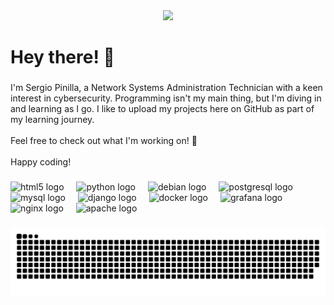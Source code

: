 <div align="center">
  <img height="200" src="[https://github.com/SergioPinilla04/SergioPinilla04/assets/113448338/a8246a54-2c14-4c3e-b0c9-f8442aa83125](https://github-production-user-asset-6210df.s3.amazonaws.com/113448338/342108854-a8246a54-2c14-4c3e-b0c9-f8442aa83125.png?X-Amz-Algorithm=AWS4-HMAC-SHA256&X-Amz-Credential=AKIAVCODYLSA53PQK4ZA%2F20240623%2Fus-east-1%2Fs3%2Faws4_request&X-Amz-Date=20240623T190654Z&X-Amz-Expires=300&X-Amz-Signature=7ddf6f7326eba595d641a364ee59b065346e5e39a8e1d963dff734b6a8dd184c&X-Amz-SignedHeaders=host&actor_id=113448338&key_id=0&repo_id=819091731)](https://github-production-user-asset-6210df.s3.amazonaws.com/113448338/342108854-a8246a54-2c14-4c3e-b0c9-f8442aa83125.png?X-Amz-Algorithm=AWS4-HMAC-SHA256&X-Amz-Credential=AKIAVCODYLSA53PQK4ZA%2F20240623%2Fus-east-1%2Fs3%2Faws4_request&X-Amz-Date=20240623T190654Z&X-Amz-Expires=300&X-Amz-Signature=7ddf6f7326eba595d641a364ee59b065346e5e39a8e1d963dff734b6a8dd184c&X-Amz-SignedHeaders=host&actor_id=113448338&key_id=0&repo_id=819091731
"  />
</div>

###

<h1 align="left">Hey there! 👋</h1>

###

<p align="left">I'm Sergio Pinilla, a Network Systems Administration Technician with a keen interest in cybersecurity. Programming isn't my main thing, but I'm diving in and learning as I go. I like to upload my projects here on GitHub as part of my learning journey.<br><br>Feel free to check out what I'm working on! 🚀<br><br>Happy coding!</p>

###

<div align="left">
  <img src="https://cdn.jsdelivr.net/gh/devicons/devicon/icons/html5/html5-original.svg" height="40" alt="html5 logo"  />
  <img width="12" />
  <img src="https://cdn.jsdelivr.net/gh/devicons/devicon/icons/python/python-original.svg" height="40" alt="python logo"  />
  <img width="12" />
  <img src="https://cdn.jsdelivr.net/gh/devicons/devicon/icons/debian/debian-original.svg" height="40" alt="debian logo"  />
  <img width="12" />
  <img src="https://cdn.jsdelivr.net/gh/devicons/devicon/icons/postgresql/postgresql-original.svg" height="40" alt="postgresql logo"  />
  <img width="12" />
  <img src="https://cdn.jsdelivr.net/gh/devicons/devicon/icons/mysql/mysql-original.svg" height="40" alt="mysql logo"  />
  <img width="12" />
  <img src="https://cdn.jsdelivr.net/gh/devicons/devicon/icons/django/django-plain.svg" height="40" alt="django logo"  />
  <img width="12" />
  <img src="https://cdn.jsdelivr.net/gh/devicons/devicon/icons/docker/docker-original.svg" height="40" alt="docker logo"  />
  <img width="12" />
  <img src="https://cdn.jsdelivr.net/gh/devicons/devicon/icons/grafana/grafana-original.svg" height="40" alt="grafana logo"  />
  <img width="12" />
  <img src="https://cdn.jsdelivr.net/gh/devicons/devicon/icons/nginx/nginx-original.svg" height="40" alt="nginx logo"  />
  <img width="12" />
  <img src="https://cdn.jsdelivr.net/gh/devicons/devicon/icons/apache/apache-original.svg" height="40" alt="apache logo"  />
</div>

###

<img src="https://raw.githubusercontent.com/SergioPinilla04/SergioPinilla04/output/snake.svg" alt="Snake animation" />

###
